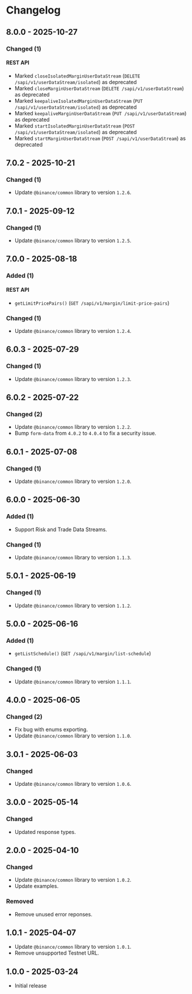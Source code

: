 # Changelog

## 8.0.0 - 2025-10-27

### Changed (1)

#### REST API

- Marked `closeIsolatedMarginUserDataStream` (`DELETE /sapi/v1/userDataStream/isolated`) as deprecated
- Marked `closeMarginUserDataStream` (`DELETE /sapi/v1/userDataStream`) as deprecated
- Marked `keepaliveIsolatedMarginUserDataStream` (`PUT /sapi/v1/userDataStream/isolated`) as deprecated
- Marked `keepaliveMarginUserDataStream` (`PUT /sapi/v1/userDataStream`) as deprecated
- Marked `startIsolatedMarginUserDataStream` (`POST /sapi/v1/userDataStream/isolated`) as deprecated
- Marked `startMarginUserDataStream` (`POST /sapi/v1/userDataStream`) as deprecated

## 7.0.2 - 2025-10-21

### Changed (1)

- Update `@binance/common` library to version `1.2.6`.

## 7.0.1 - 2025-09-12

### Changed (1)

- Update `@binance/common` library to version `1.2.5`.

## 7.0.0 - 2025-08-18

### Added (1)

#### REST API

- `getLimitPricePairs()` (`GET /sapi/v1/margin/limit-price-pairs`)

### Changed (1)

- Update `@binance/common` library to version `1.2.4`.

## 6.0.3 - 2025-07-29

### Changed (1)

- Update `@binance/common` library to version `1.2.3`.

## 6.0.2 - 2025-07-22

### Changed (2)

- Update `@binance/common` library to version `1.2.2`.
- Bump `form-data` from `4.0.2` to `4.0.4` to fix a security issue.

## 6.0.1 - 2025-07-08

### Changed (1)

- Update `@binance/common` library to version `1.2.0`.

## 6.0.0 - 2025-06-30

### Added (1)

- Support Risk and Trade Data Streams.

### Changed (1)

- Update `@binance/common` library to version `1.1.3`.

## 5.0.1 - 2025-06-19

### Changed (1)

- Update `@binance/common` library to version `1.1.2`.

## 5.0.0 - 2025-06-16

### Added (1)

- `getListSchedule()` (`GET /sapi/v1/margin/list-schedule`)

### Changed (1)

- Update `@binance/common` library to version `1.1.1`.

## 4.0.0 - 2025-06-05

### Changed (2)

- Fix bug with enums exporting.
- Update `@binance/common` library to version `1.1.0`.

## 3.0.1 - 2025-06-03

### Changed

- Update `@binance/common` library to version `1.0.6`.

## 3.0.0 - 2025-05-14

### Changed

- Updated response types.

## 2.0.0 - 2025-04-10

### Changed

- Update `@binance/common` library to version `1.0.2`.
- Update examples.

### Removed

- Remove unused error reponses.

## 1.0.1 - 2025-04-07

- Update `@binance/common` library to version `1.0.1`.
- Remove unsupported Testnet URL.

## 1.0.0 - 2025-03-24

- Initial release
